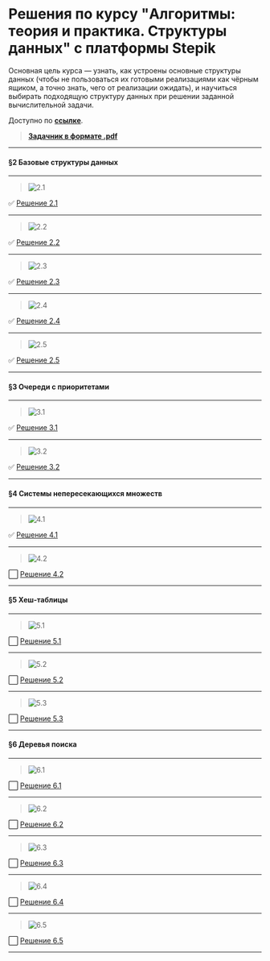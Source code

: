 # Решения по курсу "Aлгopитмы: тeoрия и пpaктикa. Cтpуктypы дaнных" c платформы Stеpik
Основная цель курса — узнать, как устроены основные структуры данных (чтобы не пользоваться их готовыми реализациями как чёрным ящиком, а точно знать, чего от реализации ожидать), и научиться выбирать подходящую структуру данных при решении заданной вычислительной задачи.

Доступно по **[ссылке](https://stepik.org/course/1547/info)**.

>**[Задачник в формате .pdf](Tasks.pdf)**
________________

#### §2 Базовые структуры данных
_______________
>![2.1](img/2.1.png)

✅ [Решение 2.1](2.1_Brackets_in_code/2.1_Brackets_in_code.go)
_____________________
>![2.2](img/2.2.png)

✅ [Решение 2.2](2.2_Height_of_tree/2.2_Height_of_tree.go)
___________________________
>![2.3](img/2.3.png)

✅ [Решение 2.3](2.3_Processing_Network_Packages/2.3_Processing_Network_Packages.go)
_______________________

>![2.4](img/2.4.png)

✅ [Решение 2.4](2.4_Stack_with_max/2.4_Stack_with_max.go)
_______________________

>![2.5](img/2.5.png)

✅ [Решение 2.5](2.5_Sliding_window_max/2.5_Sliding_window_max.go)
__________________
#### §3 Очереди с приоритетами
__________________
>![3.1](img/3.1.png)

✅ [Решение 3.1](3.1_Heap_building/3.1_Heap_building.go)
_____________________
>![3.2](img/3.2.png)

✅ [Решение 3.2](3.2_Parellel_processing/3.2_Parellel_processing.go)
___________________________
#### §4 Системы непересекающихся множеств
_________________________
>![4.1](img/4.1.png)

✅ [Решение 4.1](4.1_Joining_tables/4.1_Joining_tables.go)
_______________________

>![4.2](img/4.2.png)

⬜ [Решение 4.2](4.2_Automatic_program_analysis/4.2_Automatic_program_analysis.go)
_______________________
#### §5 Хеш-таблицы
_______________________
>![5.1](img/5.1.png)

⬜ [Решение 5.1](5.1_Phome_book/5.1_Phome_book.go)
_______________________
>![5.2](img/5.2.png)

⬜ [Решение 5.2](5.2_Chain_hashing/5.2_Chain_hashing.go)
_______________________
>![5.3](img/5.3.png)

⬜ [Решение 5.3](5.3_Search_for_a_pattern/5.3_Search_for_a_pattern.go)
_______________________
#### §6 Деревья поиска
_______________________
>![6.1](img/6.1.png)

⬜ [Решение 6.1](6.1_Binary_tree_traversal/6.1_Binary_tree_traversal.go)
_______________________
>![6.2](img/6.2.png)

⬜ [Решение 6.2](6.2_Checking_tree_properties/6.2_Checking_tree_properties.go)
_______________________
>![6.3](img/6.3.png)

⬜ [Решение 6.3](6.3_Checking__general_properties/6.3_Checking__general_properties.go)
_______________________
>![6.4](img/6.4.png)

⬜ [Решение 6.4](6.4_Set_with_sum_requests/6.4_Set_with_sum_requests.go)
_______________________
>![6.5](img/6.5.png)

⬜ [Решение 6.5](6.5_Rope/6.5_Rope.go)
_______________________